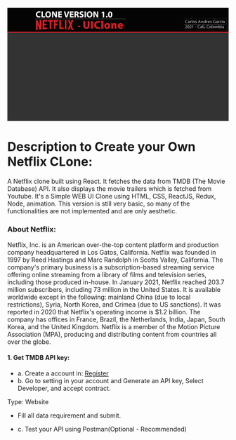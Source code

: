 ![](Top.fw.png)
# Description to Create your Own Netflix CLone:
A Netflix clone built using React. It fetches the data from TMDB (The Movie Database) API. It also displays the movie trailers which is fetched from Youtube.
It's a Simple WEB UI Clone using HTML, CSS, ReactJS, Redux, Node, animation.
This version is still very basic, so many of the functionalities are not implemented and are only aesthetic.

### About Netflix:
Netflix, Inc. is an American over-the-top content platform and production company headquartered in Los Gatos, California. Netflix was founded in 1997 by Reed Hastings and Marc Randolph in Scotts Valley, California. The company's primary business is a subscription-based streaming service offering online streaming from a library of films and television series, including those produced in-house. In January 2021, Netflix reached 203.7 million subscribers, including 73 million in the United States. It is available worldwide except in the following: mainland China (due to local restrictions), Syria, North Korea, and Crimea (due to US sanctions). It was reported in 2020 that Netflix's operating income is $1.2 billion. The company has offices in France, Brazil, the Netherlands, India, Japan, South Korea, and the United Kingdom. Netflix is a member of the Motion Picture Association (MPA), producing and distributing content from countries all over the globe.

#### 1. Get TMDB API key:
- a. Create a account in: [Register](https://www.themoviedb.org/signup)
- b. Go to setting in your account and Generate an API key, Select Developer, and accept contract.

Type: Website
- Fill all data requirement and submit.

- c. Test your API using Postman(Optional - Recommended)

